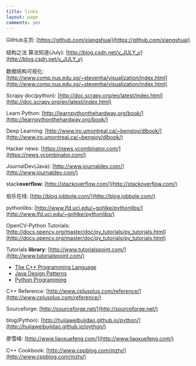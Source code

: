 ```yaml
---
title: links
layout: page
comments: yes
---
```


GitHub主页: [https://github.com/xiangshuai](https://github.com/xiangshuai)

结构之法 算法知道(July): [http://blog.csdn.net/v_JULY_v](http://blog.csdn.net/v_JULY_v)

数据结构可视化: [http://www.comp.nus.edu.sg/~stevenha/visualization/index.html](http://www.comp.nus.edu.sg/~stevenha/visualization/index.html)

Scrapy doc(python): [http://doc.scrapy.org/en/latest/index.html](http://doc.scrapy.org/en/latest/index.html)

Learn Python: [http://learnpythonthehardway.org/book/](http://learnpythonthehardway.org/book/)

Deep Learning: [http://www.iro.umontreal.ca/~bengioy/dlbook/](http://www.iro.umontreal.ca/~bengioy/dlbook/)

Hacker news: [https://news.ycombinator.com/](https://news.ycombinator.com/)

JournalDev(Java): [http://www.journaldev.com/](http://www.journaldev.com/)

stack**overflow**: [http://stackoverflow.com/](http://stackoverflow.com/)

伯乐在线: [http://blog.jobbole.com/](http://blog.jobbole.com/)

pythonlibs: [http://www.lfd.uci.edu/~gohlke/pythonlibs/](http://www.lfd.uci.edu/~gohlke/pythonlibs/)

OpenCV-Python Tutorials: [http://docs.opencv.org/master/doc/py_tutorials/py_tutorials.html](http://docs.opencv.org/master/doc/py_tutorials/py_tutorials.html)

Tutorials **library**: [http://www.tutorialspoint.com/](http://www.tutorialspoint.com/)
>	
- [The C++ Programming Language](http://www.tutorialspoint.com/cplusplus/index.htm)
- [Java Design Patterns](http://www.tutorialspoint.com/design_pattern/index.htm)
- [Python Programming](http://www.tutorialspoint.com/python/index.htm)

C++ Reference: [http://www.cplusplus.com/reference/](http://www.cplusplus.com/reference/)

Sourceforge: [http://sourceforge.net/](http://sourceforge.net/)

blog(Python): [http://hujiaweibujidao.github.io/python/](http://hujiaweibujidao.github.io/python/)

廖雪峰: [http://www.liaoxuefeng.com/](http://www.liaoxuefeng.com/)

C++ Cookbook: [http://www.cppblog.com/mzty/](http://www.cppblog.com/mzty/)